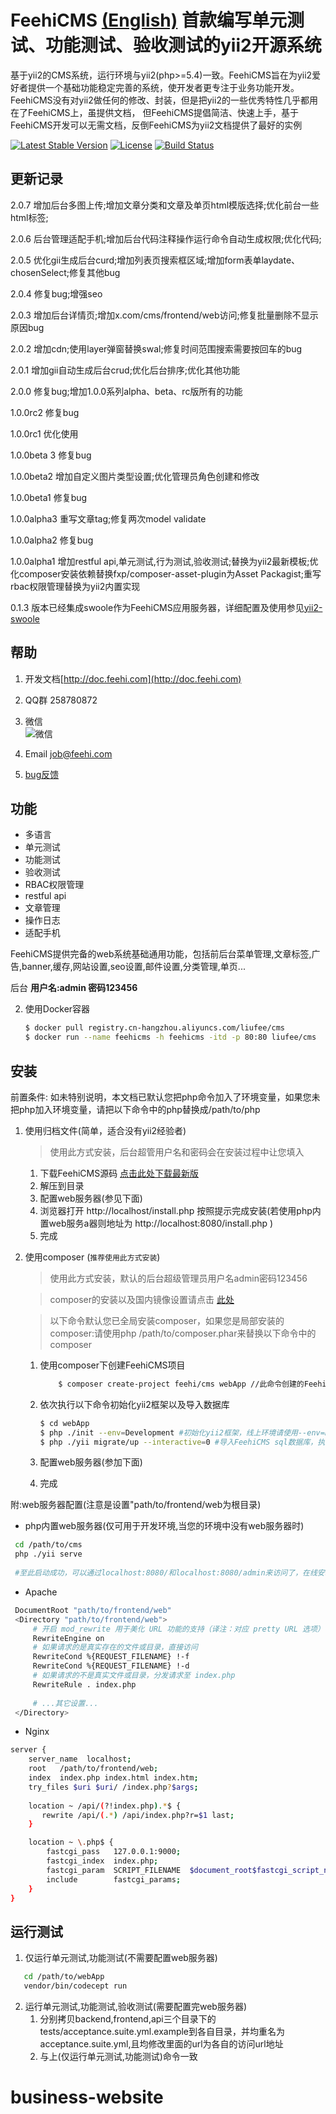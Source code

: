 FeehiCMS  __[(English)](docs/README_EN.md)__  首款编写单元测试、功能测试、验收测试的yii2开源系统
===============================

基于yii2的CMS系统，运行环境与yii2(php>=5.4)一致。FeehiCMS旨在为yii2爱好者提供一个基础功能稳定完善的系统，使开发者更专注于业务功能开发。
FeehiCMS没有对yii2做任何的修改、封装，但是把yii2的一些优秀特性几乎都用在了FeehiCMS上，虽提供文档，
但FeehiCMS提倡简洁、快速上手，基于FeehiCMS开发可以无需文档，反倒FeehiCMS为yii2文档提供了最好的实例

[![Latest Stable Version](https://poser.pugx.org/feehi/cms/v/stable)](https://packagist.org/packages/feehi/cms)
[![License](https://poser.pugx.org/feehi/cms/license)](https://packagist.org/packages/feehi/cms)
[![Build Status](https://www.travis-ci.org/liufee/cms.svg?branch=master)](https://www.travis-ci.org/liufee/cms)


更新记录
-------
2.0.7 增加后台多图上传;增加文章分类和文章及单页html模版选择;优化前台一些html标签;

2.0.6 后台管理适配手机;增加后台代码注释操作运行命令自动生成权限;优化代码;

2.0.5 优化gii生成后台curd;增加列表页搜索框区域;增加form表单laydate、chosenSelect;修复其他bug

2.0.4 修复bug;增强seo

2.0.3 增加后台详情页;增加x.com/cms/frontend/web访问;修复批量删除不显示原因bug

2.0.2 增加cdn;使用layer弹窗替换swal;修复时间范围搜索需要按回车的bug

2.0.1 增加gii自动生成后台crud;优化后台排序;优化其他功能

2.0.0 修复bug;增加1.0.0系列alpha、beta、rc版所有的功能

1.0.0rc2 修复bug

1.0.0rc1 优化使用

1.0.0beta 3 修复bug

1.0.0beta2 增加自定义图片类型设置;优化管理员角色创建和修改

1.0.0beta1 修复bug

1.0.0alpha3 重写文章tag;修复两次model validate

1.0.0alpha2 修复bug 

1.0.0alpha1 增加restful api,单元测试,行为测试,验收测试;替换为yii2最新模板;优化composer安装依赖替换fxp/composer-asset-plugin为Asset Packagist;重写rbac权限管理替换为yii2内置实现

0.1.3 版本已经集成swoole作为FeehiCMS应用服务器，详细配置及使用参见[yii2-swoole](https://www.github.com/liufee/yii2-swoole)


帮助
---------------
1. 开发文档[http://doc.feehi.com](http://doc.feehi.com)

2. QQ群 258780872

3. 微信 <br> ![微信](http://img-1251086492.cosgz.myqcloud.com/github/wechat.png)

4. Email job@feehi.com

5. [bug反馈](http://www.github.com/liufee/cms/issues)


功能
---------------
 * 多语言
 * 单元测试
 * 功能测试
 * 验收测试
 * RBAC权限管理
 * restful api
 * 文章管理 
 * 操作日志
 * 适配手机
 
 FeehiCMS提供完备的web系统基础通用功能，包括前后台菜单管理,文章标签,广告,banner,缓存,网站设置,seo设置,邮件设置,分类管理,单页...
 
 

后台   **用户名:admin 密码123456**

2. 使用Docker容器
    ```bash
    $ docker pull registry.cn-hangzhou.aliyuncs.com/liufee/cms
    $ docker run --name feehicms -h feehicms -itd -p 80:80 liufee/cms
    ```
 
 
安装
---------------
前置条件: 如未特别说明，本文档已默认您把php命令加入了环境变量，如果您未把php加入环境变量，请把以下命令中的php替换成/path/to/php
1. 使用归档文件(简单，适合没有yii2经验者)
    >使用此方式安装，后台超管用户名和密码会在安装过程中让您填入
    1. 下载FeehiCMS源码 [点击此处下载最新版](http://resource-1251086492.cossh.myqcloud.com/Feehi_CMS.zip)
    2. 解压到目录 
    3. 配置web服务器(参见下面)
    4. 浏览器打开 http://localhost/install.php 按照提示完成安装(若使用php内置web服务a器则地址为 http://localhost:8080/install.php )
    5. 完成
    
2. 使用composer (`推荐使用此方式安装`)
    >使用此方式安装，默认的后台超级管理员用户名admin密码123456
    
     >composer的安装以及国内镜像设置请点击 [此处](http://www.phpcomposer.com/)
     
     >以下命令默认您已全局安装composer，如果您是局部安装的composer:请使用php /path/to/composer.phar来替换以下命令中的composer
     
     1. 使用composer下创建FeehiCMS项目
        
        ```bash
            $ composer create-project feehi/cms webApp //此命令创建的FeehiCMS项目不能平滑升级新版本(目录结构简单,目前主力维护版本)
        ```
     2. 依次执行以下命令初始化yii2框架以及导入数据库
         ```bash
         $ cd webApp
         $ php ./init --env=Development #初始化yii2框架，线上环境请使用--env=Production
         $ php ./yii migrate/up --interactive=0 #导入FeehiCMS sql数据库，执行此步骤之前请先到common/config/main-local.php修改成正确的数据库配置
         ```
     3. 配置web服务器(参加下面)
     4. 完成
 
附:web服务器配置(注意是设置"path/to/frontend/web为根目录)
 
 * php内置web服务器(仅可用于开发环境,当您的环境中没有web服务器时)
 ```bash
  cd /path/to/cms
  php ./yii serve  
  
  #至此启动成功，可以通过localhost:8080/和localhost:8080/admin来访问了，在线安装即访问localhost:8080/install.php
 ```
 
 * Apache
 ```bash
  DocumentRoot "path/to/frontend/web"
  <Directory "path/to/frontend/web">
      # 开启 mod_rewrite 用于美化 URL 功能的支持（译注：对应 pretty URL 选项）
      RewriteEngine on
      # 如果请求的是真实存在的文件或目录，直接访问
      RewriteCond %{REQUEST_FILENAME} !-f
      RewriteCond %{REQUEST_FILENAME} !-d
      # 如果请求的不是真实文件或目录，分发请求至 index.php
      RewriteRule . index.php
  
      # ...其它设置...
  </Directory>
  ```
  
 * Nginx
 ```bash
 server {
     server_name  localhost;
     root   /path/to/frontend/web;
     index  index.php index.html index.htm;
     try_files $uri $uri/ /index.php?$args;
     
     location ~ /api/(?!index.php).*$ {
        rewrite /api/(.*) /api/index.php?r=$1 last;
     }
 
     location ~ \.php$ {
         fastcgi_pass   127.0.0.1:9000;
         fastcgi_index  index.php;
         fastcgi_param  SCRIPT_FILENAME  $document_root$fastcgi_script_name;
         include        fastcgi_params;
     }
 }
 ```
 
 
运行测试
-------
1. 仅运行单元测试,功能测试(不需要配置web服务器)
 ```bash
    cd /path/to/webApp
    vendor/bin/codecept run
 ```
2. 运行单元测试,功能测试,验收测试(需要配置完web服务器)
    1. 分别拷贝backend,frontend,api三个目录下的tests/acceptance.suite.yml.example到各自目录，并均重名为acceptance.suite.yml,且均修改里面的url为各自的访问url地址
    2. 与上(仅运行单元测试,功能测试)命令一致




# business-website
